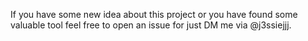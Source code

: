 If you have some new idea about this project or you have found some valuable tool feel free to open an issue for just DM me via @j3ssiejjj.

